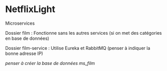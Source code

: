 # NetflixLight
Microservices

Dossier film : Fonctionne sans les autres services (si on met des catégories en base de données)

Dossier film-service : Utilise Eureka et RabbitMQ (penser à indiquer la bonne adresse IP)

*penser à créer la base de données ms_film*

